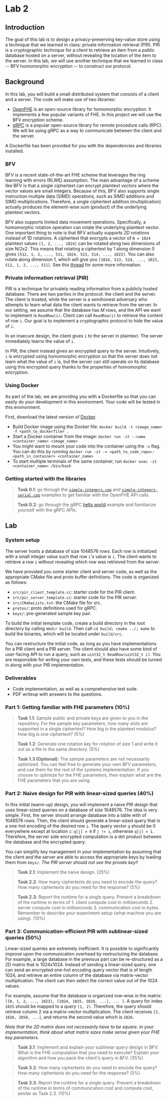 # Lab 2

## Introduction

The goal of this lab is to design a privacy-preserving key-value store using a technique that we learned in class: private information retrieval (PIR). PIR is a cryptographic technique for a client to retrieve an item from a public database hosted on a server, without revealing the location of the item to the server. In this lab, we will use another technique that we learned in class -- BFV homomorphic encryption -- to construct our protocol.

## Background

In this lab, you will build a small distributed system that consists of a client and a server. The code will make use of two libraries: 

* [OpenFHE](https://github.com/openfheorg/openfhe-development) is an open-source library for homomorphic encryption. It implements a few popular variants of FHE. In this project we will use the BFV encryption scheme.
* [gRPC](https://github.com/grpc/grpc) is a popular open-source library for remote procedure calls (RPC). We will be using gRPC as a way to communicate between the client and the server.

A Dockerfile has been provided for you with the dependencies and libraries installed. 

### BFV

BFV is a recent state-of-the-art FHE scheme that leverages the ring learning with errors (RLWE) assumption. The main advantage of a scheme like BFV is that a single ciphertext can encrypt plaintext *vectors* where the vector values are small integers. Because of this, BFV also supports single instruction multiple data (SIMD) operations, such as SIMD additions and SIMD multiplications. Therefore, a single ciphertext addition (multiplication) actually produces the element-wise sum (product) of the underlying plaintext vectors.

BFV also supports limited data movement operations. Specifically, a homomorphic rotation operation can rotate the underlying plaintext vector. One important thing to note is that BFV actually supports _2D rotations_ instead of 1D rotations. A ciphertext that encrypts a vector of `N = 1024` plaintext values `[1, 2, ..., 1024]` can be rotated along two dimensions of size N/2x2. This means that rotating a ciphertext by 1 along dimension 0 gives `[512, 1, 2, ..., 511, 1024, 513, 514, ..., 1023]`. You can also rotate along dimension 1, which will give you `[1024, 513, 514, ..., 1023, 512, 1, 2, ..., 511]`. See this [thread](https://openfhe.discourse.group/t/rotation-in-bfv/416) for some more information. 

### Private information retrieval (PIR)

PIR is a technique for privately reading information from a publicly hosted database. There are two parties in the protocol: the client and the server. The client is trusted, while the server is a semihonest adversary who attempts to learn what data the client wants to retrieve from the server. In our setting, we assume that the database has $M$ rows, and the API we want to implement is `ReadRow(i)`. Client can call `ReadRow(i)` to retrieve the content of row `i`. Our goal is to implement a cryptographic protocol to hide the value of `i`.

In an insecure design, the client gives `i` to the server in plaintext. The server immediately learns the value of `i`.

In PIR, the client instead gives an encrypted query to the server. Intuitively, `i` is encrypted using homomorphic encryption so that the server does not learn what the value of `i` is, but the server can still operate on its database using this encrypted query thanks to the properties of homomorphic encryption.

### Using Docker

As part of the lab, we are providing you with a Dockerfile so that you can easily do your development in this environment. Your code will be tested in this environment. 

First, download the latest version of [Docker](https://www.docker.com/). 

* Build Docker image using the Docker file: `docker build -t <image_name> -f <path_to_dockerfile> .`
* Start a Docker container from the image: `docker run -it --name <container_name> <image_name>`
* You might want to mount your code into the container using the `-v` flag. You can do this by running `docker run -it -v <path_to_code_repo>:<path_in_container> <container_name>`
* To start multiple terminals of the same container, run `docker exec -it <container_name> /bin/bash`

### Getting started with the libraries

> **Task 0.1**: go through the [`simple-integers.cpp`](https://github.com/openfheorg/openfhe-development/blob/main/src/pke/examples/simple-integers.cpp) and [`simple-integers-serial.cpp`](https://github.com/openfheorg/openfhe-development/blob/main/src/pke/examples/simple-integers-serial.cpp) examples to get familiar with the OpenFHE API calls. 

> **Task 0.2**: go through the gRPC [hello world](https://grpc.io/docs/languages/cpp/quickstart/) example and familiarize yourself with the gRPC APIs.


## Lab

### System setup

The server hosts a database of size 1048576 rows. Each row is initialized with a small integer value such that row `i`'s value is `i`. The client wants to retrieve a row `i` without revealing which row was retrieved from the server.

We have provided you some starter client and server code, as well as the appropriate CMake file and proto buffer definitions. The code is organized as follows:

* `src/pir_client_template.cc`: starter code for the PIR client.
* `src/pir_server_template.cc`: starter code for the PIR server.
* `src/CMakeLists.txt`: the CMake file for src.
* `protos/`: proto definitions used for gRPC.
* `keys/`: pre-generated sample key pair. 

To build the initial template code, create a build directory in the root directory by calling `mkdir build`. Then call `cd build; cmake ../; make` to build the binaries, which will be located under `build/src`. 

You can restructure the initial code, as long as you have implementations for a PIR client and a PIR server. The client should also have some kind of user-facing API to run a query, such as `uint32_t ReadRow(uint32_t i)`. You are responsible for writing your own tests, and these tests should be turned in along with your PIR implementation. 

### Deliverables

* Code implementation, as well as a comprehensive test suite.
* PDF writeup with answers to the questions.


### Part 1: Getting familiar with FHE parameters (10%)

> **Task 1.1**: Sample public and private keys are given to you in the repository. For the sample key parameters, how many slots are supported in a single ciphertext? How big is the plaintext modulus? How big is one ciphertext? (5%)

> **Task 1.2**: Generate one rotation key for rotation of size 1 and write it out as a file to the same directory. (5%)

> **Task 1.3 (Optional)**: The sample parameters are not necessarily optimized. You can feel free to generate your own BFV parameters, and use them for the rest of the systems implementation. If you choose to optimize for the FHE parameters, then explain what are the FHE parameters that you are using. 


### Part 2: Naive design for PIR with linear-sized queries (40%)

In this initial (warm-up) design, you will implement a naive PIR design that uses linear-sized queries on a database of size 1048576. The idea is very simple. First, the server should arrange database into a table with of 1048576 rows. Then, the client should generate a linear-sized query that is a one-hot encoding of the desired row `i`. The query vector `q` should be 0 everywhere except at location `i`: `q[j] = 0` if `j != i`, otherwise `q[j] = 1`. Therefore, the server side encrypted computation is a dot product between the database and the encrypted query. 

You can simplify key management in your implementation by assuming that the client and the server are able to access the appropriate keys by loading them from `keys/`. *The PIR server should not see the private key!!*

> **Task 2.1**: Implement the naive design. (25%)

> **Task 2.2**: How many ciphertexts do you need to encode the query? How many ciphertexts do you need for the response? (5%)

> **Task 2.3**: Report the runtime for a single query. Present a breakdown of the runtime in terms of 1. client compute cost in milliseconds 2. server compute cost in milliseconds 3. communication cost in bytes. Remember to describe your experiment setup (what machine you are using). (10%)

### Part 3: Communication-efficient PIR with sublinear-sized queries (50%)

Linear-sized queries are extremely inefficient. It is possible to significantly improve upon the communication overhead by restructuring the database. For example, a large database in the previous part can be re-structured as a 2D matrix that is 1024x1024. Instead of sending a linear-sized query, one can send an encrypted one-hot encoding query vector that is of length 1024, and retrieve an entire column of the database via matrix-vector multiplication. The client can then select the correct value out of the 1024 values. 

For example, assume that the database is organized row-wise in the matrix: `[[0, 1, 2, ..., 1023], [1024, 1025, 1026, ...], ... ]`. A query for index `1025` should be mapped to a query `(1, 2)`. Therefore, the query should retrieve column 2 via a matrix-vector multiplication. The client receives `[2, 1026, 2050, ...]`, and returns the second value which is `1026`.

*Note that the 2D matrix does not necessarily have to be square. In your implementation, think about what matrix sizes make sense given your FHE key parameters.*

> **Task 3.1**: Implement and explain your sublinear query design in BFV. What is the FHE computation that you need to execute? Explain your algorithm and how you pack the client's query in BFV. (35%)

> **Task 3.2**: How many ciphertexts do you need to encode the query? How many ciphertexts do you need for the response? (5%)

> **Task 3.3**: Report the runtime for a single query. Present a breakdown of the runtime in terms of communication cost and compute cost, similar as Task 2.3. (10%)

